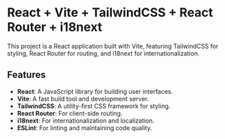 # React + Vite + TailwindCSS + React Router + i18next

This project is a React application built with Vite, featuring TailwindCSS for styling, React Router for routing, and i18next for internationalization.

## Features

- **React**: A JavaScript library for building user interfaces.
- **Vite**: A fast build tool and development server.
- **TailwindCSS**: A utility-first CSS framework for styling.
- **React Router**: For client-side routing.
- **i18next**: For internationalization and localization.
- **ESLint**: For linting and maintaining code quality.
